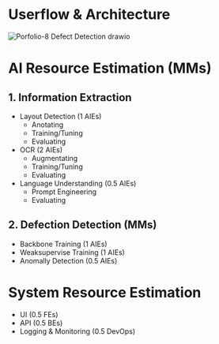 # Userflow & Architecture
![Porfolio-8  Defect Detection drawio](https://github.com/user-attachments/assets/53fef0b5-84ca-4cab-9088-c583ef97c6f9)

# AI Resource Estimation (MMs)
## 1. Information Extraction
- Layout Detection (1 AIEs)
  - Anotating
  - Training/Tuning
  - Evaluating
- OCR (2 AIEs)
  - Augmentating
  - Training/Tuning
  - Evaluating
- Language Understanding (0.5 AIEs)
  - Prompt Engineering
  - Evaluating

## 2. Defection Detection (MMs)
- Backbone Training (1 AIEs)
- Weaksupervise Training (1 AIEs)
- Anomally Detection (0.5 AIEs)

# System Resource Estimation
- UI (0.5 FEs)
- API (0.5 BEs)
- Logging & Monitoring (0.5 DevOps)
